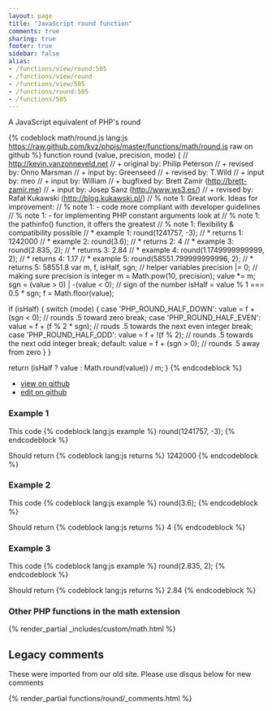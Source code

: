 ```yaml
---
layout: page
title: "JavaScript round function"
comments: true
sharing: true
footer: true
sidebar: false
alias:
- /functions/view/round:505
- /functions/view/round
- /functions/view/505
- /functions/round:505
- /functions/505
---
```

<!-- Generated by Rakefile:build -->
A JavaScript equivalent of PHP's round

{% codeblock math/round.js lang:js https://raw.github.com/kvz/phpjs/master/functions/math/round.js raw on github %}
function round (value, precision, mode) {
  // http://kevin.vanzonneveld.net
  // +   original by: Philip Peterson
  // +    revised by: Onno Marsman
  // +      input by: Greenseed
  // +    revised by: T.Wild
  // +      input by: meo
  // +      input by: William
  // +   bugfixed by: Brett Zamir (http://brett-zamir.me)
  // +      input by: Josep Sanz (http://www.ws3.es/)
  // +    revised by: Rafał Kukawski (http://blog.kukawski.pl/)
  // %        note 1: Great work. Ideas for improvement:
  // %        note 1:  - code more compliant with developer guidelines
  // %        note 1:  - for implementing PHP constant arguments look at
  // %        note 1:  the pathinfo() function, it offers the greatest
  // %        note 1:  flexibility & compatibility possible
  // *     example 1: round(1241757, -3);
  // *     returns 1: 1242000
  // *     example 2: round(3.6);
  // *     returns 2: 4
  // *     example 3: round(2.835, 2);
  // *     returns 3: 2.84
  // *     example 4: round(1.1749999999999, 2);
  // *     returns 4: 1.17
  // *     example 5: round(58551.799999999996, 2);
  // *     returns 5: 58551.8
  var m, f, isHalf, sgn; // helper variables
  precision |= 0; // making sure precision is integer
  m = Math.pow(10, precision);
  value *= m;
  sgn = (value > 0) | -(value < 0); // sign of the number
  isHalf = value % 1 === 0.5 * sgn;
  f = Math.floor(value);

  if (isHalf) {
    switch (mode) {
    case 'PHP_ROUND_HALF_DOWN':
      value = f + (sgn < 0); // rounds .5 toward zero
      break;
    case 'PHP_ROUND_HALF_EVEN':
      value = f + (f % 2 * sgn); // rouds .5 towards the next even integer
      break;
    case 'PHP_ROUND_HALF_ODD':
      value = f + !(f % 2); // rounds .5 towards the next odd integer
      break;
    default:
      value = f + (sgn > 0); // rounds .5 away from zero
    }
  }

  return (isHalf ? value : Math.round(value)) / m;
}
{% endcodeblock %}

 - [view on github](https://github.com/kvz/phpjs/blob/master/functions/math/round.js)
 - [edit on github](https://github.com/kvz/phpjs/edit/master/functions/math/round.js)

### Example 1
This code
{% codeblock lang:js example %}
round(1241757, -3);
{% endcodeblock %}

Should return
{% codeblock lang:js returns %}
1242000
{% endcodeblock %}

### Example 2
This code
{% codeblock lang:js example %}
round(3.6);
{% endcodeblock %}

Should return
{% codeblock lang:js returns %}
4
{% endcodeblock %}

### Example 3
This code
{% codeblock lang:js example %}
round(2.835, 2);
{% endcodeblock %}

Should return
{% codeblock lang:js returns %}
2.84
{% endcodeblock %}


### Other PHP functions in the math extension
{% render_partial _includes/custom/math.html %}
## Legacy comments
These were imported from our old site. Please use disqus below for new comments
<div style="overflow-y: scroll; max-height: 500px;">
{% render_partial functions/round/_comments.html %}
</div>
